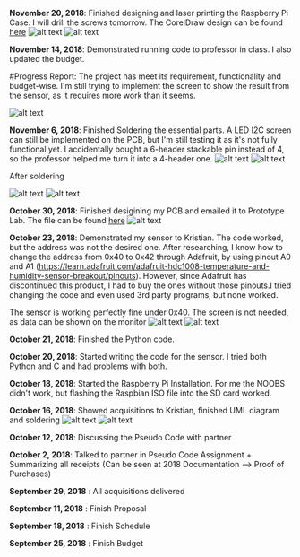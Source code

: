 **November 20, 2018**: Finished designing and laser printing the Raspberry Pi Case. I will drill the screws tomorrow. The CorelDraw design can be found <a href="https://raw.githubusercontent.com/ngtrangminhduc/OverheatSensor/master/2018_Documentation/Pi%20Case%20-%20Overheat%20Sensor.cdr">here</a>
![alt text](https://raw.githubusercontent.com/ngtrangminhduc/OverheatSensor/master/2018_Images/RaspberryPiCase.jpg)
![alt text](https://raw.githubusercontent.com/ngtrangminhduc/OverheatSensor/master/2018_Images/RaspberryPiandCase.jpg)

**November 14, 2018**: Demonstrated running code to professor in class. I also updated the budget. 

#Progress Report: The project has meet its requirement, functionality and budget-wise. I'm still trying to implement the screen to show the result from the sensor, as it requires more work than it seems.

![alt text](https://raw.githubusercontent.com/ngtrangminhduc/OverheatSensor/master/2018_Images/PythonCode2.png)

**November 6, 2018**: Finished Soldering the essential parts. A LED I2C screen can still be implemented on the PCB, but I'm still testing it as it's not fully functional yet. I accidentally bought a 6-header stackable pin instead of 4, so the professor helped me turn it into a 4-header one.
![alt text](https://raw.githubusercontent.com/ngtrangminhduc/OverheatSensor/master/2018_Images/6PinsStackableHeader.jpg)
![alt text](https://raw.githubusercontent.com/ngtrangminhduc/OverheatSensor/master/2018_Images/2x20Pins.jpeg)

After soldering

![alt text](https://raw.githubusercontent.com/ngtrangminhduc/OverheatSensor/master/2018_Images/PCB_1.jpg)
![alt text](https://raw.githubusercontent.com/ngtrangminhduc/OverheatSensor/master/2018_Images/PCB_2.jpg)

**October 30, 2018**: Finished desigining my PCB and emailed it to Prototype Lab. The file can be found <a href="https://raw.githubusercontent.com/ngtrangminhduc/OverheatSensor/master/2018_Documentation/Fritzing/DucNguyen_HDC1008.fzz">here</a>
![alt text](https://raw.githubusercontent.com/ngtrangminhduc/OverheatSensor/master/2018_Documentation/Fritzing/DucNguyen_HDC1008_pcb.png)

**October 23, 2018**: Demonstrated my sensor to Kristian. The code worked, but the address was not the desired one. After researching, I know how to change the address from 0x40 to 0x42 through Adafruit, by using pinout A0 and A1 (https://learn.adafruit.com/adafruit-hdc1008-temperature-and-humidity-sensor-breakout/pinouts). However, since Adafruit has discontinued this product, I had to buy the ones without those pinouts.I tried changing the code and even used 3rd party programs, but none worked.

The sensor is working perfectly fine under 0x40.
The screen is not needed, as data can be shown on the monitor
![alt text](https://raw.githubusercontent.com/ngtrangminhduc/OverheatSensor/master/2018_Images/IMG_8826.JPG)
![alt text](https://raw.githubusercontent.com/ngtrangminhduc/OverheatSensor/master/2018_Images/PythonCode.png)


**October 21, 2018**: Finished the Python code.

**October 20, 2018**: Started writing the code for the sensor. I tried both Python and C and had problems with both.

**October 18, 2018**: Started the Raspberry Pi Installation. For me the NOOBS didn't work, but flashing the Raspbian ISO file into the SD card worked.

**October 16, 2018**: Showed acquisitions to Kristian, finished UML diagram and soldering
![alt text](https://raw.githubusercontent.com/ngtrangminhduc/OverheatSensor/master/2018_Images/IMG_8704.JPG)
![alt text](https://raw.githubusercontent.com/ngtrangminhduc/OverheatSensor/master/2018_Images/IMG_8708.JPG)

**October 12, 2018**: Discussing the Pseudo Code with partner

**October 2, 2018**: Talked to partner in Pseudo Code Assignment + Summarizing all receipts (Can be seen at 2018 Documentation --> Proof of Purchases)

**September 29, 2018** : All acquisitions delivered

**September 11, 2018** : Finish Proposal

**September 18, 2018** : Finish Schedule 

**September 25, 2018** : Finish Budget

